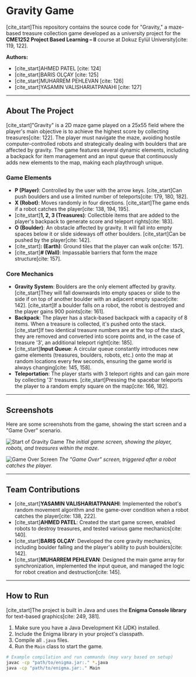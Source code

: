 # Gravity Game

[cite_start]This repository contains the source code for "Gravity," a maze-based treasure collection game developed as a university project for the **CME1252 Project Based Learning – II** course at Dokuz Eylül University[cite: 119, 122].

**Authors:**
* [cite_start]AHMED PATEL [cite: 124]
* [cite_start]BARIS OLÇAY [cite: 125]
* [cite_start]MUHARREM PEHLEVAN [cite: 126]
* [cite_start]YASAMIN VALISHARIATPANAHI [cite: 127]

---

## About The Project

[cite_start]"Gravity" is a 2D maze game played on a 25x55 field where the player's main objective is to achieve the highest score by collecting treasures[cite: 122]. The player must navigate the maze, avoiding hostile computer-controlled robots and strategically dealing with boulders that are affected by gravity. The game features several dynamic elements, including a backpack for item management and an input queue that continuously adds new elements to the map, making each playthrough unique.

### Game Elements

* **P (Player)**: Controlled by the user with the arrow keys. [cite_start]Can push boulders and use a limited number of teleports[cite: 179, 180, 182].
* **X (Robot)**: Moves randomly in four directions. [cite_start]The game ends if a robot catches the player[cite: 138, 194, 195].
* [cite_start]**1, 2, 3 (Treasures)**: Collectible items that are added to the player's backpack to generate score and teleport rights[cite: 183].
* **O (Boulder)**: An obstacle affected by gravity. It will fall into empty spaces below it or slide sideways off other boulders. [cite_start]Can be pushed by the player[cite: 142].
* [cite_start]**: (Earth)**: Ground tiles that the player can walk on[cite: 157].
* [cite_start]**# (Wall)**: Impassable barriers that form the maze structure[cite: 157].

### Core Mechanics

* **Gravity System**: Boulders are the only element affected by gravity. [cite_start]They will fall downwards into empty spaces or slide to the side if on top of another boulder with an adjacent empty space[cite: 142]. [cite_start]If a boulder falls on a robot, the robot is destroyed and the player gains 900 points[cite: 161].
* **Backpack**: The player has a stack-based backpack with a capacity of 8 items. When a treasure is collected, it's pushed onto the stack. [cite_start]If two identical treasure numbers are at the top of the stack, they are removed and converted into score points and, in the case of treasure '3', an additional teleport right[cite: 185].
* [cite_start]**Input Queue**: A circular queue constantly introduces new game elements (treasures, boulders, robots, etc.) onto the map at random locations every few seconds, ensuring the game world is always changing[cite: 145, 158].
* **Teleportation**: The player starts with 3 teleport rights and can gain more by collecting '3' treasures. [cite_start]Pressing the spacebar teleports the player to a random empty square on the map[cite: 166, 182].

---

## Screenshots

Here are some screenshots from the game, showing the start screen and a "Game Over" scenario.

![Start of Gravity Game](https://i.imgur.com/8Qj8nU6.png)
_The initial game screen, showing the player, robots, and treasures within the maze._

![Game Over Screen](https://i.imgur.com/c6c2V4w.png)
_The "Game Over" screen, triggered after a robot catches the player._

---

## Team Contributions

* [cite_start]**YASAMIN VALISHARIATPANAHI**: Implemented the robot's random movement algorithm and the game-over condition when a robot catches the player[cite: 138, 222].
* [cite_start]**AHMED PATEL**: Created the start game screen, enabled robots to destroy treasures, and tested various game mechanics[cite: 140].
* [cite_start]**BARIŞ OLÇAY**: Developed the core gravity mechanics, including boulder falling and the player's ability to push boulders[cite: 142].
* [cite_start]**MUHARREM PEHLEVAN**: Designed the main game array for synchronization, implemented the input queue, and managed the logic for robot creation and destruction[cite: 145].

---

## How to Run

[cite_start]The project is built in Java and uses the **Enigma Console library** for text-based graphics[cite: 249, 381].

1.  Make sure you have a Java Development Kit (JDK) installed.
2.  Include the Enigma library in your project's classpath.
3.  Compile all `.java` files.
4.  Run the `Main` class to start the game.

```bash
# Example compilation and run commands (may vary based on setup)
javac -cp "path/to/enigma.jar:." *.java
java -cp "path/to/enigma.jar:." Main
